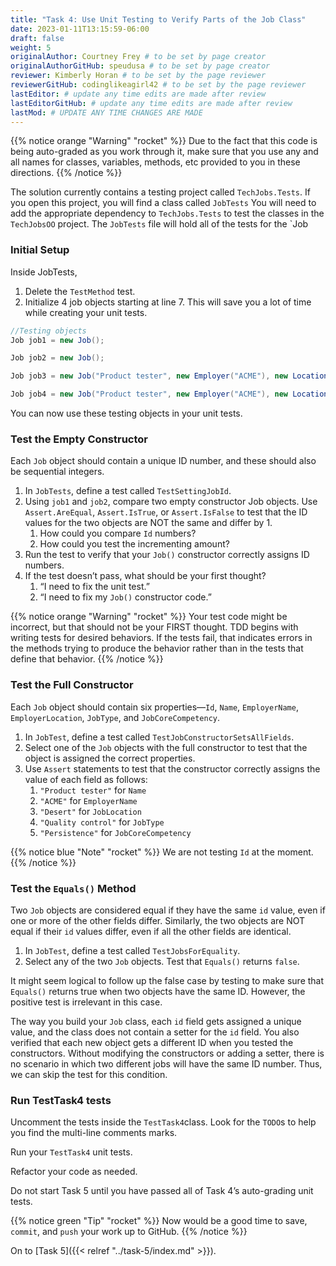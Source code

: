 ```yaml
---
title: "Task 4: Use Unit Testing to Verify Parts of the Job Class"
date: 2023-01-11T13:15:59-06:00
draft: false
weight: 5
originalAuthor: Courtney Frey # to be set by page creator
originalAuthorGitHub: speudusa # to be set by page creator
reviewer: Kimberly Horan # to be set by the page reviewer
reviewerGitHub: codinglikeagirl42 # to be set by the page reviewer
lastEditor: # update any time edits are made after review
lastEditorGitHub: # update any time edits are made after review
lastMod: # UPDATE ANY TIME CHANGES ARE MADE
---
```


{{% notice orange "Warning" "rocket" %}}
Due to the fact that this code is being auto-graded as you work through it, make sure that you use any and all names for classes, variables, methods, etc provided to you in these directions.
{{% /notice %}}

The solution currently contains a testing project called `TechJobs.Tests`. If you open this project, you will find a class called `JobTests` You will need to add the appropriate dependency to `TechJobs.Tests` to test the classes in the `TechJobsOO` project. The `JobTests` file will hold all of the tests for the `Job

### Initial Setup

Inside JobTests, 
1. Delete the `TestMethod` test.
1. Initialize 4 job objects starting at line 7. This will save you a lot of time while creating your unit tests.

<!-- this is not a very pretty codeblock -->
```csharp 
//Testing objects
Job job1 = new Job();

Job job2 = new Job();

Job job3 = new Job("Product tester", new Employer("ACME"), new Location("Desert"), new PositionType("Quality control"), new CoreCompetency("Persistence"));

Job job4 = new Job("Product tester", new Employer("ACME"), new Location("Desert"), new PositionType("Quality control"), new CoreCompetency("Persistence"));
```

You can now use these testing objects in your unit tests.

### Test the Empty Constructor

Each `Job` object should contain a unique ID number, and these should also be sequential integers.

1. In `JobTests`, define a test called `TestSettingJobId`.
1. Using `job1` and `job2`, compare two empty constructor Job objects. Use `Assert.AreEqual`, `Assert.IsTrue`, or `Assert.IsFalse` to test that the ID values for the two objects are NOT the same and differ by 1.
   1. How could you compare `Id` numbers?
   1. How could you test the incrementing amount?
1. Run the test to verify that your `Job()` constructor correctly assigns ID numbers.
1. If the test doesn’t pass, what should be your first thought?
   1. “I need to fix the unit test.”
   1. “I need to fix my `Job()` constructor code.”

{{% notice orange "Warning" "rocket" %}}
Your test code might be incorrect, but that should not be your FIRST thought. TDD begins with writing tests for desired behaviors. If the tests fail, that indicates errors in the methods trying to produce the behavior rather than in the tests that define that behavior.
{{% /notice %}}

### Test the Full Constructor

Each `Job` object should contain six properties—`Id`, `Name`, `EmployerName`, `EmployerLocation`, `JobType`, and `JobCoreCompetency`.
1. In `JobTest`, define a test called `TestJobConstructorSetsAllFields`.
1. Select one of the `Job` objects with the full constructor to test that the object is assigned the correct properties.
1. Use `Assert` statements to test that the constructor correctly assigns the value of each field as follows:
   1. `"Product tester"` for `Name`
   1. `"ACME"` for `EmployerName`
   1. `"Desert"` for `JobLocation`
   1. `"Quality control"` for `JobType`
   1. `"Persistence"` for `JobCoreCompetency`

{{% notice blue "Note" "rocket" %}}
We are not testing `Id` at the moment.
{{% /notice %}}

### Test the `Equals()` Method
Two `Job` objects are considered equal if they have the same `id` value, even if one or more of the other fields differ. Similarly, the two objects are NOT equal if their `id` values differ, even if all the other fields are identical.
1. In `JobTest`, define a test called `TestJobsForEquality`.
1. Select any of the two `Job` objects. Test that `Equals()` returns `false`.

It might seem logical to follow up the false case by testing to make sure that `Equals()` returns true when two objects have the same ID. However, the positive test is irrelevant in this case.

The way you build your `Job` class, each `id` field gets assigned a unique value, and the class does not contain a setter for the `id` field. You also verified that each new object gets a different ID when you tested the constructors. Without modifying the constructors or adding a setter, there is no scenario in which two different jobs will have the same ID number. Thus, we can skip the test for this condition.

### Run TestTask4 tests

Uncomment the tests inside the `TestTask4`class.  Look for the `TODO`s to help you find the multi-line comments marks.

Run your `TestTask4` unit tests. 

Refactor your code as needed. 

Do not start Task 5 until you have passed all of Task 4’s auto-grading unit tests.

{{% notice green "Tip" "rocket" %}}
Now would be a good time to save, `commit`, and `push` your work up to GitHub.
{{% /notice %}}

On to [Task 5]({{< relref "../task-5/index.md" >}}).